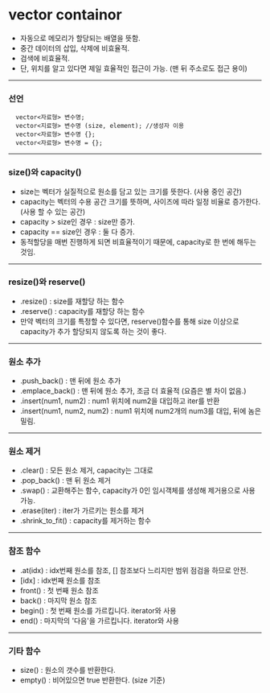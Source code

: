 # vector containor
- 자동으로 메모리가 할당되는 배열을 뜻함.
- 중간 데이터의 삽입, 삭제에 비효율적.
- 검색에 비효율적.
- 단, 위치를 알고 있다면 제일 효율적인 접근이 가능. (맨 뒤 주소로도 접근 용이)
***
### 선언
```
  vector<자료형> 변수명;
  vector<지료형> 변수명 (size, element); //생성자 이용
  vector<자료형> 변수명 {};
  vector<자료형> 변수명 = {};
```
***
### size()와 capacity()
- size는 벡터가 실질적으로 원소를 담고 있는 크기를 뜻한다. (사용 중인 공간)
- capacity는 벡터의 수용 공간 크기를 뜻하며, 사이즈에 따라 일정 비율로 증가한다. (사용 할 수 있는 공간)
- capacity > size인 경우 : size만 증가.
- capacity == size인 경우 : 둘 다 증가.
- 동적할당을 매번 진행하게 되면 비효율적이기 때문에, capacity로 한 번에 해두는 것임.
***
### resize()와 reserve()
- .resize() : size를 재할당 하는 함수
- .reserve() : capacity를 재할당 하는 함수
- 만약 벡터의 크기를 특정할 수 있다면, reserve()함수를 통해 size 이상으로 capacity가 추가 할당되지 않도록 하는 것이 좋다.
***
### 원소 추가
- .push_back() : 맨 뒤에 원소 추가
- .emplace_back() : 맨 뒤에 원소 추가, 조금 더 효율적 (요즘은 별 차이 없음.)
- .insert(num1, num2) : num1 위치에 num2을 대입하고 iter를 반환
- .insert(num1, num2, num2) : num1 위치에 num2개의 num3를 대입, 뒤에 놈은 밀림.
***
### 원소 제거
- .clear() : 모든 원소 제거, capacity는 그대로
- .pop_back() : 맨 뒤 원소 제거
- .swap() : 교환해주는 함수, capacity가 0인 임시객체를 생성해 제거용으로 사용 가능.
- .erase(iter) : iter가 가르키는 원소를 제거
- .shrink_to_fit() : capacity를 제거하는 함수
***
### 참조 함수
- .at(idx) : idx번째 원소를 참조, [] 참조보다 느리지만 범위 점검을 하므로 안전.
- [idx] : idx번째 원소를 참조
- front() : 첫 번째 원소 참조
- back() : 마지막 원소 참조
- begin() : 첫 번째 원소를 가르킵니다. iterator와 사용
- end() : 마지막의 '다음'을 가르킵니다. iterator와 사용
***
### 기타 함수
- size() : 원소의 갯수를 반환한다.
- empty() : 비어있으면 true 반환한다. (size 기준)
